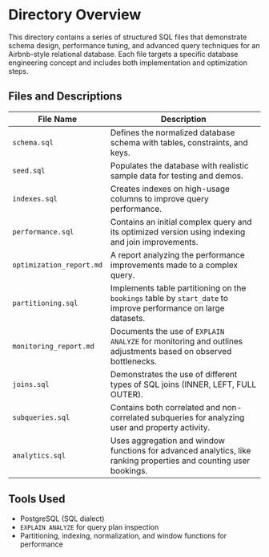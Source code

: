 # Directory Overview

This directory contains a series of structured SQL files that demonstrate schema design, performance tuning, and advanced query techniques for an Airbnb-style relational database. Each file targets a specific database engineering concept and includes both implementation and optimization steps.

## Files and Descriptions

| File Name                | Description                                                                                                       |
| ------------------------ | ----------------------------------------------------------------------------------------------------------------- |
| `schema.sql`             | Defines the normalized database schema with tables, constraints, and keys.                                        |
| `seed.sql`               | Populates the database with realistic sample data for testing and demos.                                          |
| `indexes.sql`            | Creates indexes on high-usage columns to improve query performance.                                               |
| `performance.sql`        | Contains an initial complex query and its optimized version using indexing and join improvements.                 |
| `optimization_report.md` | A report analyzing the performance improvements made to a complex query.                                          |
| `partitioning.sql`       | Implements table partitioning on the `bookings` table by `start_date` to improve performance on large datasets.   |
| `monitoring_report.md`   | Documents the use of `EXPLAIN ANALYZE` for monitoring and outlines adjustments based on observed bottlenecks.     |
| `joins.sql`              | Demonstrates the use of different types of SQL joins (INNER, LEFT, FULL OUTER).                                   |
| `subqueries.sql`         | Contains both correlated and non-correlated subqueries for analyzing user and property activity.                  |
| `analytics.sql`          | Uses aggregation and window functions for advanced analytics, like ranking properties and counting user bookings. |

## Tools Used

- PostgreSQL (SQL dialect)
- `EXPLAIN ANALYZE` for query plan inspection
- Partitioning, indexing, normalization, and window functions for performance
